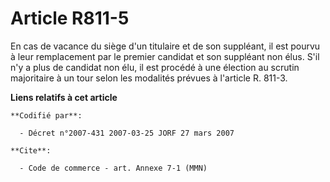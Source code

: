 # Article R811-5

En cas de vacance du siège d'un titulaire et de son suppléant, il est pourvu à leur remplacement par le premier candidat et
son suppléant non élus. S'il n'y a plus de candidat non élu, il est procédé à une élection au scrutin majoritaire à un tour
selon les modalités prévues à l'article R. 811-3.

**Liens relatifs à cet article**

	**Codifié par**:

	  - Décret n°2007-431 2007-03-25 JORF 27 mars 2007

	**Cite**:

	  - Code de commerce - art. Annexe 7-1 (MMN)
